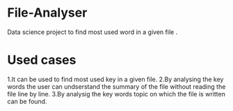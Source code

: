 # File-Analyser
Data science project to find most used word in a given file .

# Used cases
1.It can be used to find most used key in a given file.
2.By analysing the key words the user can undserstand the summary of the file without reading the file line by line.
3.By analysig the key words topic on which the file is written can be found.
